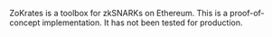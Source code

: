 ZoKrates is a toolbox for zkSNARKs on Ethereum. This is a proof-of-concept implementation. It has not been tested for production.
